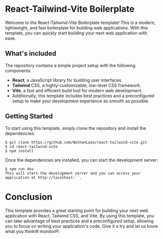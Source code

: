 # React-Tailwind-Vite Boilerplate
Welcome to the React-Tailwind-Vite Boilerplate template! This is a modern, lightweight, and fast boilerplate for building web applications. With this template, you can quickly start building your next web application with ease.

## What's included
The repository contains a simple project setup with the following components:

- **React**, a JavaScript library for building user interfaces.
- **Tailwind** CSS, a highly-customizable, low-level CSS framework.
- **Vite**, a fast and efficient build tool for modern web development.
- Additionally, this template includes best practices and a preconfigured setup to make your development experience as smooth as possible.

## Getting Started
To start using this template, simply clone the repository and install the dependencies:

```shell
$ git clone https://github.com/NathanLazo/react-tailwind-vite.git
$ cd react-tailwind-vite
$ npm install
```
Once the dependencies are installed, you can start the development server:
```shell
$ npm run dev
This will start the development server and you can access your application at http://localhost:``.
```

# Conclusion
This template provides a great starting point for building your next web application with React, Tailwind CSS, and Vite. By using this template, you can take advantage of best practices and a preconfigured setup, allowing you to focus on writing your application's code. Give it a try and let us know what you think!# monitorPi
